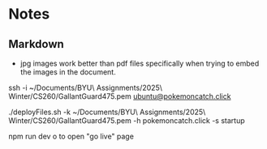 # Notes
## Markdown
- jpg images work better than pdf files specifically when trying to embed the images in the document.

ssh -i ~/Documents/BYU\ Assignments/2025\ Winter/CS260/GallantGuard475.pem ubuntu@pokemoncatch.click

./deployFiles.sh -k ~/Documents/BYU\ Assignments/2025\ Winter/CS260/GallantGuard475.pem -h pokemoncatch.click -s startup

npm run dev
o to open "go live" page
